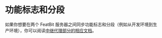 # 功能标志和分段

如果你想要在两个 FeatBit 服务器之间同步功能标志和分段（例如从开发环境到生产环境），你可以阅读[中继代理部分的相应文档](../relay-proxy/relay-proxy.md)。